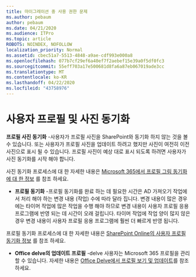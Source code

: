 ```yaml
---
title: 마이그레이션 중 사용 권한 문제
ms.author: pebaum
author: pebaum
ms.date: 04/21/2020
ms.audience: ITPro
ms.topic: article
ROBOTS: NOINDEX, NOFOLLOW
localization_priority: Normal
ms.assetid: cbec51a7-5513-4848-a9ae-cdf993e000a8
ms.openlocfilehash: 077b7cf29ef6a40ef7f2aebef15e39a0f5df0fc3
ms.sourcegitcommit: 55eff703a17e500681d8fa6a87eb067019ade3cc
ms.translationtype: MT
ms.contentlocale: ko-KR
ms.lasthandoff: 04/22/2020
ms.locfileid: "43758976"
---
```

# <a name="user-profile-and-photo-synchronization"></a>사용자 프로필 및 사진 동기화

 **프로필 사진 동기화** -사용자가 프로필 사진을 SharePoint와 동기화 하지 않는 것을 볼 수 있습니다. 또는 사용자가 프로필 사진을 업데이트 하려고 했지만 사진이 여전히 이전 사진으로 표시 될 수 있습니다. 프로필 사진이 예상 대로 표시 되도록 하려면 사용자가 사진 동기화를 시작 해야 합니다. 
  
사진 동기화 프로세스에 대 한 자세한 내용은 [Microsoft 365에서 프로필 그림 동기화에 대 한 정보](https://go.microsoft.com/fwlink/?linkid=2022634) 를 참조 하세요.
  
- **프로필 동기화** -프로필 동기화를 완료 하는 데 필요한 시간은 AD 가져오기 작업에서 처리 해야 하는 변경 내용 (작업) 수에 따라 달라 집니다. 변경 내용이 많은 경우에는 타이머 작업에 많은 작업을 수행 해야 하므로 변경 내용이 사용자 프로필 응용 프로그램에 반영 되는 데 시간이 오래 걸립니다. 타이머 작업에 작업 양이 많지 않은 경우 변경 내용이 사용자 프로필 응용 프로그램에 훨씬 더 빠르게 반영 됩니다. 
  
프로필 동기화 프로세스에 대 한 자세한 내용은 [SharePoint Online의 사용자 프로필 동기화 정보](https://go.microsoft.com/fwlink/?linkid=2022639) 를 참조 하세요.
    
- **Office delve의 업데이트 프로필** -delve 사용자는 Microsoft 365 프로필을 관리할 수 있습니다. 자세한 내용은 [Office Delve에서 프로필 보기 및 업데이트](https://support.office.com/article/View-and-update-your-profile-in-Office-Delve-4e84343b-eedf-45a1-aeb9-8627ccca14ba)를 참조 하세요.
    

